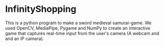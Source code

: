 # InfinityShopping
This is a python program to make a sword medieval samurai-game. We used OpenCV, MediaPipe, Pygame and NumPy to create an interactive game that captures real-time input from the user's camera (A webcam and and an IP camera).
